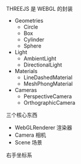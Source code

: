 THREEJS 是 WEBGL 的封装
* Geometries
  * Circle
  * Box
  * Cylinder
  * Sphere
* Light
  * AmbientLight
  * DirectionalLight
* Materials
  * LineDashedMaterial
  * MeshPhongMaterial
* Cameras
  * PerspectiveCamera
  * OrthographicCamera

三个核心东西
* WebGLRenderer 渲染器
* Camera 相机
* Scene 场景

右手坐标系